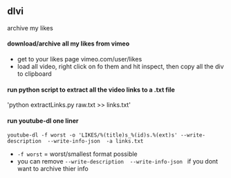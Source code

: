 ## dlvi
archive my likes

#### download/archive all my likes from vimeo
* get to your likes page vimeo.com/user/likes
* load all video, right click on fo them and hit inspect, then copy all the div to clipboard

#### run python script to extract all the video links to a .txt file
'python extractLinks.py raw.txt >> links.txt'

#### run youtube-dl one liner 

`youtube-dl -f worst -o 'LIKES/%(title)s_%(id)s.%(ext)s' --write-description  --write-info-json  -a links.txt` 

* `-f worst` = worst/smallest format possible
* you can remove `--write-description  --write-info-json ` if you dont want to archive thier info
